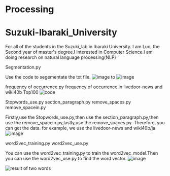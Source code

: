 # Processing
# Suzuki-Ibaraki_University

For all of the students in the Suzuki_lab in Ibaraki University.
I am Luo, the Second year of master's degree.I interested in Computer Science.I am doing research on natural language processing(NLP)


Segmentation.py

Use the code to segementate the txt file.
![image](https://user-images.githubusercontent.com/49239360/163093541-6f6e89dd-24a7-408c-b3ca-ea0e9957b846.png)
to
![image](https://user-images.githubusercontent.com/49239360/163093593-bd3eece5-99a1-4836-a834-c73349c08489.png)


frequency of occurrence.py
frequency of occurrence in livedoor-news and wiki40b Top100
![code](https://user-images.githubusercontent.com/49239360/163103615-65657c00-93f3-4c28-9e5b-a971a1f3b5d3.png)


Stopwords_use.py section_paragraph.py remove_spaces.py remove_spacein.py 

Firstly,use the Stopwords_use.py,then use the section_paragraph.py,then use the remove_spacein.py,lastly,use the remove_spaces.py. Therefore, you can get the data.
for example, we use the livedoor-news and wiki40b/ja
![image](https://user-images.githubusercontent.com/49239360/163121629-387e6cd2-c5d6-471e-af7c-aab2804a19f2.png)

word2vec_training.py word2vec_use.py

You can use the word2vec_training.py to train the word2vec_model.Then you can use the word2vec_use.py to find the word vector.
![image](https://user-images.githubusercontent.com/49239360/163155936-0f301c9f-6f72-499a-ae00-9d1fba220c51.png)

![result of two words](https://user-images.githubusercontent.com/49239360/163155866-a5aa845b-d969-4812-a6c6-c0f25a3b4c2c.png)


